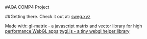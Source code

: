 #AQA COMP4 Project

##Getting there.
Check it out at: [sweg.xyz](http://sweg.xyz:8080)






Made with:
  [gl-matrix - a javascript matrix and vector library for high performance WebGL apps](https://github.com/toji/gl-matrix)
  [twgl.js - a tiny webgl helper library](https://github.com/greggman/twgl.js/)
